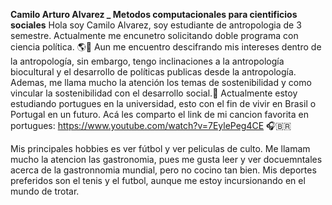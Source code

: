 **Camilo Arturo Alvarez _ Metodos computacionales para cientificios sociales**
Hola soy Camilo Alvarez, soy estudiante de antropologia de 3 semestre. Actualmente me encunetro solicitando doble programa con ciencia política. 🌎🕌
Aun me encuentro descifrando mis intereses dentro de la antropología, sin embargo, tengo inclinaciones a la antropología biocultural y el desarrollo de políticas publicas desde la antropología. Ademas, me llama mucho la atención los temas de sostenibilidad y como vincular la sostenibilidad con el desarrollo social.🌱
Actualmente estoy estudiando portugues en la universidad, esto con el fin de vivir en Brasil o Portugal en un futuro. Acá les comparto el link de mi cancion favorita en portugues: https://www.youtube.com/watch?v=7EylePeg4CE 🎧🇧🇷

Mis principales hobbies es ver fútbol y ver peliculas de culto. Me llamam mucho la atencion las gastronomia, pues me gusta leer y ver docuemntales acerca de la gastronnomia mundial, pero no cocino tan bien. Mis deportes preferidos son el tenis y el futbol, aunque me estoy incursionando en el mundo de trotar.